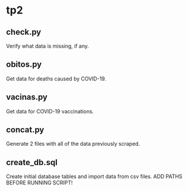 # tp2

## check.py

Verify what data is missing, if any.

## obitos.py

Get data for deaths caused by COVID-19.

## vacinas.py

Get data for COVID-19 vaccinations.

## concat.py

Generate 2 files with all of the data previously scraped.

## create_db.sql

Create initial database tables and import data from csv files.
ADD PATHS BEFORE RUNNING SCRIPT!
